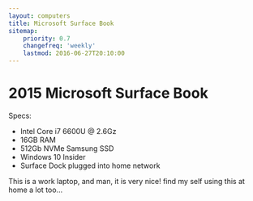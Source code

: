 ```yaml
---
layout: computers
title: Microsoft Surface Book
sitemap:
    priority: 0.7
    changefreq: 'weekly'
    lastmod: 2016-06-27T20:10:00
---
```


# 2015 Microsoft Surface Book

Specs:

* Intel Core i7 6600U @ 2.6Gz
* 16GB RAM
* 512Gb NVMe Samsung SSD
* Windows 10 Insider
* Surface Dock plugged into home network

This is a work laptop, and man, it is very nice! find my self using this at home a lot too...
